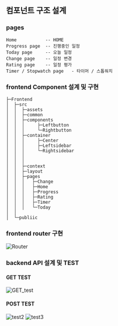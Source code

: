 ## 컴포넌트 구조 설계
### pages
    Home           -- HOME
    Progress page  -- 진행중인 일정
    Today page     -- 오늘 일정
    Change page    -- 일정 변경
    Rating page    -- 일정 평가
    Timer / Stopwatch page   - 타이머 / 스톱워치

### frontend Component 설계 및 구현
```
├─Frontend
│  ├─src
│  │  ├─assets
│  │  ├─common
│  │  ├─components
│  │  │     ├─Leftbutton
│  │  │     └─Rightbutton
│  │  ├─container
│  │  │     ├─Center
│  │  │     ├─Leftsidebar
│  │  │     └─Rightsidebar
│  │  │
│  │  │
│  │  ├─context
│  │  ├─layout
│  │  ├─pages
│  │  │   ├─Change
│  │  │   ├─Home
│  │  │   ├─Progress
│  │  │   ├─Rating
│  │  │   ├─Timer
│  │  │   └─Today
│  │
│  └─publiic 

```
### frontend router 구현
![Router](/uploads/8b1a6e49bda49d0334754a26b83b1ccc/Router.PNG)


### backend API 설계 및 TEST

#### GET TEST
![GET_test](/uploads/40cbad4a8d5e71b46772266caa6e0e3e/GET_test.PNG)



#### POST TEST
![test2](/uploads/a672f82ebcc6961f7e26ebda2c29b768/test2.PNG)
![test3](/uploads/e9631848bad773e0ccf1e10db639bfb0/test3.PNG)



